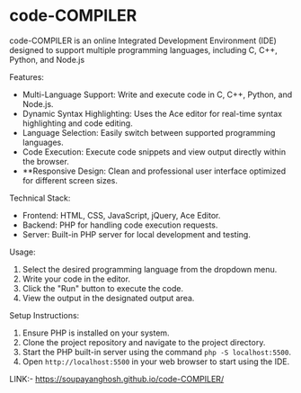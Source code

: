 # code-COMPILER
code-COMPILER is an online Integrated Development Environment (IDE) designed to support multiple programming languages, including C, C++, Python, and Node.js


Features:
- Multi-Language Support: Write and execute code in C, C++, Python, and Node.js.
- Dynamic Syntax Highlighting: Uses the Ace editor for real-time syntax highlighting and code editing.
- Language Selection: Easily switch between supported programming languages.
- Code Execution: Execute code snippets and view output directly within the browser.
- **Responsive Design: Clean and professional user interface optimized for different screen sizes.

Technical Stack:
- Frontend: HTML, CSS, JavaScript, jQuery, Ace Editor.
- Backend: PHP for handling code execution requests.
- Server: Built-in PHP server for local development and testing.

Usage:
1. Select the desired programming language from the dropdown menu.
2. Write your code in the editor.
3. Click the "Run" button to execute the code.
4. View the output in the designated output area.

Setup Instructions:
1. Ensure PHP is installed on your system.
2. Clone the project repository and navigate to the project directory.
3. Start the PHP built-in server using the command `php -S localhost:5500`.
4. Open `http://localhost:5500` in your web browser to start using the IDE.


LINK:- https://soupayanghosh.github.io/code-COMPILER/
